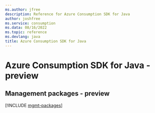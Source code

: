 ```yaml
---
ms.author: jfree
description: Reference for Azure Consumption SDK for Java
author: joshfree
ms.service: consumption
ms.data: 08/16/2022
ms.topic: reference
ms.devlang: java
title: Azure Consumption SDK for Java
---
```

# Azure Consumption SDK for Java - preview

## Management packages - preview
[!INCLUDE [mgmt-packages](consumption-mgmt-index.md)]